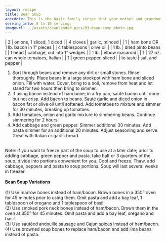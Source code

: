 ```yaml
---
layout: recipe
title: Bean Soup
anecdote: This is the basic family recipe that your mother and grandmother perfected over the years. Listed below are also some variations that we have tried and have found to be pretty good. But there is nothing like the original. 
serving_info: 8 to 10 servings
imageurl: ../assets/downloaded_pics/03-bean-soup_photo.jpg
---
```

<!-- Ingredients -->

| 2 | onions, 1 sliced, 1 diced |
| 4 cloves | garlic, minced |
| 1 | ham bone OR 1 lb. bacon in 1" pieces | 
| 4 tablespoons | olive oil |
| 1 lb. | dried pinto beans |
| 1 head | cabbage, cut into 1" wedges |
| 1 lb. | elbow macaroni |
| 1 | 27 oz. can whole tomatoes, Italian |
| 1 | green pepper, sliced |
| to taste | salt and pepper |

<!-- split -->
<!-- Steps -->
1. Sort through beans and remove any dirt or small stones. Rinse thoroughly. Place beans in a large stockpot with ham bone and sliced onion. Fill with water. Cover, bring to a boil, remove from heat and let stand for two hours then bring to simmer.
2. If using bacon instead of ham bone; in a fry pan, sauté bacon until done but not crisp. Add bacon to beans. Sauté garlic and diced onion in bacon fat or olive oil until softened. Add tomatoes to mixture and simmer for 30 minutes, breaking up tomatoes.
3. Add tomatoes, onion and garlic mixture to simmering beans. Continue simmering for 2 hours.
4. Add cabbage and green pepper. Simmer additional 30 minutes. Add pasta simmer for an additional 20 minutes. Adjust seasoning and serve. Great with Italian or garlic bread. 
<br>
Note: If you want to freeze part of the soup to use at a later date; prior to adding cabbage, green pepper and pasta, take half or 3 quarters of the soup, divide into portions convenient for you. Cool and freeze. Thaw, add cabbage, peppers and pasta to soup portions. Soup will last several weeks in freezer. 
<br><br>
<b>Bean Soup Variations</b>
<br><br>
(1) Use marrow bones instead of ham/bacon. Brown bones in a 350° oven for 45 minutes prior to using them. Omit pasta and add a bay leaf, 1 tablespoon of oregano and 1 tablespoon of basil.
<br>
(2) Use smoked pork neck bones instead of ham/bacon. Brown them in the oven at 350° for 45 minutes. Omit pasta and add a bay leaf, oregano and basil.
<br>
(3) Use sautéed andouille sausage and Cajun spices instead of ham/bacon.
<br>
(4) Use browned soup bones to replace ham/bacon and add lima beans instead of pasta.

